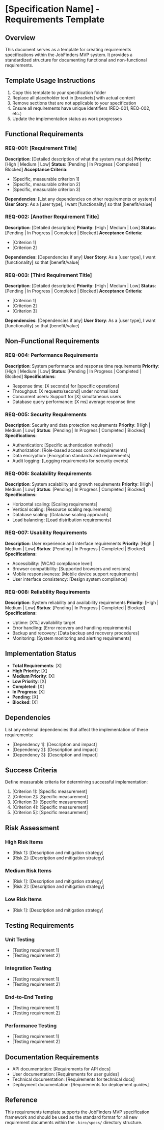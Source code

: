 # [Specification Name] - Requirements Template

## Overview

This document serves as a template for creating requirements specifications within the JobFinders MVP system. It provides a standardized structure for documenting functional and non-functional requirements.

## Template Usage Instructions

1. Copy this template to your specification folder
2. Replace all placeholder text in [brackets] with actual content
3. Remove sections that are not applicable to your specification
4. Ensure all requirements have unique identifiers (REQ-001, REQ-002, etc.)
5. Update the implementation status as work progresses

## Functional Requirements

### REQ-001: [Requirement Title]
**Description**: [Detailed description of what the system must do]
**Priority**: [High | Medium | Low]
**Status**: [Pending | In Progress | Completed | Blocked]
**Acceptance Criteria**:
- [Specific, measurable criterion 1]
- [Specific, measurable criterion 2]
- [Specific, measurable criterion 3]

**Dependencies**: [List any dependencies on other requirements or systems]
**User Story**: As a [user type], I want [functionality] so that [benefit/value]

### REQ-002: [Another Requirement Title]
**Description**: [Detailed description]
**Priority**: [High | Medium | Low]
**Status**: [Pending | In Progress | Completed | Blocked]
**Acceptance Criteria**:
- [Criterion 1]
- [Criterion 2]

**Dependencies**: [Dependencies if any]
**User Story**: As a [user type], I want [functionality] so that [benefit/value]

### REQ-003: [Third Requirement Title]
**Description**: [Detailed description]
**Priority**: [High | Medium | Low]
**Status**: [Pending | In Progress | Completed | Blocked]
**Acceptance Criteria**:
- [Criterion 1]
- [Criterion 2]
- [Criterion 3]

**Dependencies**: [Dependencies if any]
**User Story**: As a [user type], I want [functionality] so that [benefit/value]

## Non-Functional Requirements

### REQ-004: Performance Requirements
**Description**: System performance and response time requirements
**Priority**: [High | Medium | Low]
**Status**: [Pending | In Progress | Completed | Blocked]
**Specifications**:
- Response time: [X seconds] for [specific operations]
- Throughput: [X requests/second] under normal load
- Concurrent users: Support for [X] simultaneous users
- Database query performance: [X ms] average response time

### REQ-005: Security Requirements
**Description**: Security and data protection requirements
**Priority**: [High | Medium | Low]
**Status**: [Pending | In Progress | Completed | Blocked]
**Specifications**:
- Authentication: [Specific authentication methods]
- Authorization: [Role-based access control requirements]
- Data encryption: [Encryption standards and requirements]
- Audit logging: [Logging requirements for security events]

### REQ-006: Scalability Requirements
**Description**: System scalability and growth requirements
**Priority**: [High | Medium | Low]
**Status**: [Pending | In Progress | Completed | Blocked]
**Specifications**:
- Horizontal scaling: [Scaling requirements]
- Vertical scaling: [Resource scaling requirements]
- Database scaling: [Database scaling approach]
- Load balancing: [Load distribution requirements]

### REQ-007: Usability Requirements
**Description**: User experience and interface requirements
**Priority**: [High | Medium | Low]
**Status**: [Pending | In Progress | Completed | Blocked]
**Specifications**:
- Accessibility: [WCAG compliance level]
- Browser compatibility: [Supported browsers and versions]
- Mobile responsiveness: [Mobile device support requirements]
- User interface consistency: [Design system compliance]

### REQ-008: Reliability Requirements
**Description**: System reliability and availability requirements
**Priority**: [High | Medium | Low]
**Status**: [Pending | In Progress | Completed | Blocked]
**Specifications**:
- Uptime: [X%] availability target
- Error handling: [Error recovery and handling requirements]
- Backup and recovery: [Data backup and recovery procedures]
- Monitoring: [System monitoring and alerting requirements]

## Implementation Status

- **Total Requirements**: [X]
- **High Priority**: [X]
- **Medium Priority**: [X]
- **Low Priority**: [X]
- **Completed**: [X]
- **In Progress**: [X]
- **Pending**: [X]
- **Blocked**: [X]

## Dependencies

List any external dependencies that affect the implementation of these requirements:
- [Dependency 1]: [Description and impact]
- [Dependency 2]: [Description and impact]
- [Dependency 3]: [Description and impact]

## Success Criteria

Define measurable criteria for determining successful implementation:
1. [Criterion 1]: [Specific measurement]
2. [Criterion 2]: [Specific measurement]
3. [Criterion 3]: [Specific measurement]
4. [Criterion 4]: [Specific measurement]
5. [Criterion 5]: [Specific measurement]

## Risk Assessment

### High Risk Items
- [Risk 1]: [Description and mitigation strategy]
- [Risk 2]: [Description and mitigation strategy]

### Medium Risk Items
- [Risk 1]: [Description and mitigation strategy]
- [Risk 2]: [Description and mitigation strategy]

### Low Risk Items
- [Risk 1]: [Description and mitigation strategy]

## Testing Requirements

### Unit Testing
- [Testing requirement 1]
- [Testing requirement 2]

### Integration Testing
- [Testing requirement 1]
- [Testing requirement 2]

### End-to-End Testing
- [Testing requirement 1]
- [Testing requirement 2]

### Performance Testing
- [Testing requirement 1]
- [Testing requirement 2]

## Documentation Requirements

- API documentation: [Requirements for API docs]
- User documentation: [Requirements for user guides]
- Technical documentation: [Requirements for technical docs]
- Deployment documentation: [Requirements for deployment guides]

## Reference

This requirements template supports the JobFinders MVP specification framework and should be used as the standard format for all new requirement documents within the `.kiro/specs/` directory structure.